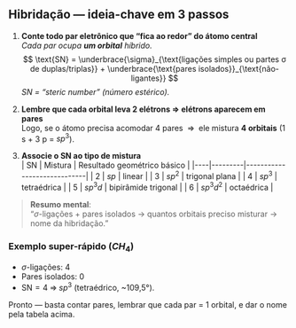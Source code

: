## Hibridação — ideia-chave em 3 passos

1. **Conte todo par eletrônico que “fica ao redor” do átomo central**  
   *Cada par ocupa **um orbital** híbrido.*  
   $$
   \text{SN} = \underbrace{\sigma}_{\text{ligações simples ou partes σ de duplas/triplas}}
             + \underbrace{\text{pares isolados}}_{\text{não-ligantes}}
   $$
   *SN = “steric number” (número estérico).*

2. **Lembre que cada orbital leva 2 elétrons ⇒ elétrons aparecem em pares**  
   Logo, se o átomo precisa acomodar 4 pares $\;\Rightarrow\;$ ele mistura **4 orbitais** (1 s + 3 p = $sp^3$).

3. **Associe o $\text{SN}$ ao tipo de mistura**  
   | SN | Mistura | Resultado geométrico básico |
   |----|---------|-----------------------------|
   | 2  | $sp$   | linear |
   | 3  | $sp^2$ | trigonal plana |
   | 4  | $sp^3$ | tetraédrica |
   | 5  | $sp^3d$ | bipirâmide trigonal |
   | 6  | $sp^3d^2$ | octaédrica |

> **Resumo mental**:  
> “$\sigma$-ligações + pares isolados → quantos orbitais preciso misturar → nome da hibridação.”

### Exemplo super-rápido ($CH_4$)

* $\sigma$-ligações: 4  
* Pares isolados: 0  
* $\text{SN} = 4 \;\Rightarrow\; sp^3$ (tetraédrico, ~109,5°).

Pronto — basta contar pares, lembrar que cada par = 1 orbital, e dar o nome pela tabela acima.
